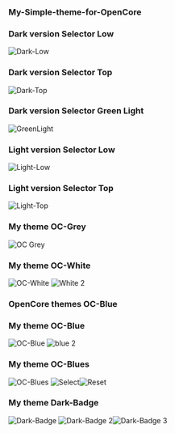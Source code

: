 ### My-Simple-theme-for-OpenCore

### Dark version Selector Low
![Dark-Low](https://user-images.githubusercontent.com/6248794/89733192-c9a48600-da21-11ea-878f-fafc03bffca9.png)

### Dark version Selector Top
![Dark-Top](https://user-images.githubusercontent.com/6248794/89733194-c9a48600-da21-11ea-8b27-0a0da39d2ff7.png)

### Dark version Selector Green Light
![GreenLight](https://user-images.githubusercontent.com/6248794/89739656-87466d80-da50-11ea-87f5-b1701211070c.png)

### Light version Selector Low
![Light-Low](https://user-images.githubusercontent.com/6248794/89733195-ca3d1c80-da21-11ea-9ab6-48ba75a80f25.png)

### Light version Selector Top
![Light-Top](https://user-images.githubusercontent.com/6248794/89733196-ca3d1c80-da21-11ea-8bf5-387175290710.png)

### My theme OC-Grey
![OC Grey](https://user-images.githubusercontent.com/6248794/89749030-217bd500-da94-11ea-84c9-3e27375e1e6e.png)

### My theme OC-White
![OC-White](https://user-images.githubusercontent.com/6248794/89827471-a4993b80-db25-11ea-8408-a26345d79a54.png)
![White 2](https://user-images.githubusercontent.com/6248794/89841210-63faeb80-db40-11ea-9ad0-e88cfc4041a3.png)

### OpenCore themes OC-Blue

### My theme OC-Blue
![OC-Blue](https://user-images.githubusercontent.com/6248794/89831362-b7167380-db2b-11ea-89fa-64c550dab495.png)
![blue 2](https://user-images.githubusercontent.com/6248794/89841255-7c6b0600-db40-11ea-9750-404aaee6025a.png)

### My theme OC-Blues
![OC-Blues](https://user-images.githubusercontent.com/6248794/89947156-07580900-dbf2-11ea-94be-e4ade0c4aca2.png)
![Select](https://user-images.githubusercontent.com/6248794/89947197-117a0780-dbf2-11ea-9852-643e8908f84f.png)![Reset](https://user-images.githubusercontent.com/6248794/89951536-9ddbf880-dbf9-11ea-922e-b8f5aa92fa88.png)

### My theme Dark-Badge
![Dark-Badge](https://user-images.githubusercontent.com/6248794/90162171-3ab9a580-dd62-11ea-9c68-db9bfd29ae42.png)
![Dark-Badge 2](https://user-images.githubusercontent.com/6248794/90162448-a26ff080-dd62-11ea-82a2-66889aca0abb.png)![Dark-Badge 3](https://user-images.githubusercontent.com/6248794/90162641-f4b11180-dd62-11ea-826f-671f3b61cdf3.png)


